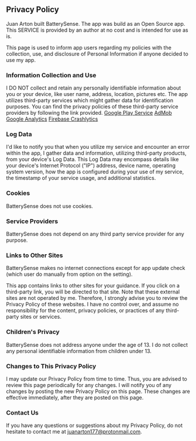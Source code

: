Privacy Policy
----------------

Juan Arton built BatterySense. The app was build as an Open Source app. This SERVICE is provided by an author at no cost and is intended for use as is.

This page is used to inform app users regarding my policies with the collection, use, and disclosure of Personal Information if anyone decided to use my app.

### Information Collection and Use

I DO NOT collect and retain any personally identifiable information about you or your device, like user name, address, location, pictures etc.
The app utilizes third-party services which might gather data for identification purposes. You can find the privacy policies of these third-party service providers by following the link provided.
[Google Play Service](https://policies.google.com/privacy)
[AdMob](https://support.google.com/admob/answer/6128543?hl=en)
[Google Analytics](https://marketingplatform.google.com/about/analytics/terms/us/)
[Firebase Crashlytics](https://firebase.google.com/support/privacy)

### Log Data
I'd like to notify you that when you utilize my service and encounter an error within the app, I gather data and information, utilizing third-party products, from your device's Log Data. This Log Data may encompass details like your device's Internet Protocol ("IP") address, device name, operating system version, how the app is configured during your use of my service, the timestamp of your service usage, and additional statistics.

### Cookies

BatterySense does not use cookies.

### Service Providers

BatterySense does not depend on any third party service provider for any purpose.

### Links to Other Sites

BatterySense makes no internet connections except for app update check (which user do manually from option on the setting).

This app contains links to other sites for your guidance. If you click on a third-party link, you will be directed to that site. Note that these external sites are not operated by me. Therefore, I strongly advise you to review the Privacy Policy of these websites. I have no control over, and assume no responsibility for the content, privacy policies, or practices of any third-party sites or services.

### Children's Privacy

BatterySense does not address anyone under the age of 13. I do not collect any personal identifiable information from children under 13.

### Changes to This Privacy Policy

I may update our Privacy Policy from time to time. Thus, you are advised to review this page periodically for any changes. I will notify you of any changes by posting the new Privacy Policy on this page. These changes are effective immediately, after they are posted on this page.

### Contact Us

If you have any questions or suggestions about my Privacy Policy, do not hesitate to contact me at juanarton177@protonmail.com.